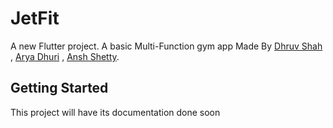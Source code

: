 # JetFit

A new Flutter project. A basic Multi-Function gym app
Made By [Dhruv Shah](https://github.com/dhs262003) , [Arya Dhuri](https://github.com/ARYA8532) , [Ansh Shetty]().

## Getting Started

This project will have its documentation done soon
